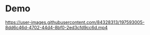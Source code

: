 # Demo
https://user-images.githubusercontent.com/84328313/197593005-8dd6c46d-4702-44d4-8bf0-2ed3cfd9cc6d.mp4

